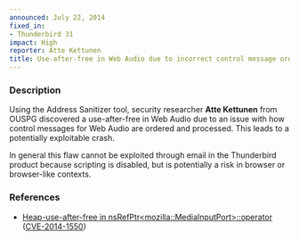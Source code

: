 ```yaml
---
announced: July 22, 2014
fixed_in:
- Thunderbird 31
impact: High
reporter: Atte Kettunen
title: Use-after-free in Web Audio due to incorrect control message ordering
---
```


<h3>Description</h3>

<p>Using the Address Sanitizer tool, security researcher <strong>Atte
Kettunen</strong> from OUSPG discovered a use-after-free in Web Audio due to an
issue with how control messages for Web Audio are ordered and processed. This
leads to a potentially exploitable crash. 
</p>

<p class="note">In general this flaw cannot be exploited through email in the
Thunderbird product because scripting is disabled, but is potentially a risk in
browser or browser-like contexts.</p>


<h3>References</h3>

<ul>
  <li><a href="https://bugzilla.mozilla.org/show_bug.cgi?id=1020411">
       Heap-use-after-free in
nsRefPtr&lt;mozilla::MediaInputPort&gt;::operator</a> (<a href="http://cve.mitre.org/cgi-bin/cvename.cgi?name=CVE-2014-1550" class="ex-ref">CVE-2014-1550</a>)</li>
</ul>



